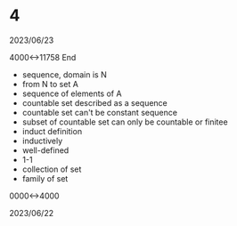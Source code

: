 # 4

2023/06/23

4000<->11758 End

- sequence, domain is N
- from N to set A
- sequence of elements of A
- countable set described as a sequence
- countable set can't be constant sequence
- subset of countable set can only be countable or finitee
- induct definition
- inductively
- well-defined
- 1-1
- collection of set
- family of set

0000<->4000

2023/06/22
